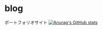 # blog
ポートフォリオサイト
[![Anurag's GitHub stats](https://github-readme-stats.vercel.app/apimirai1221=anuraghazra)](https://github.com/anuraghazra/github-readme-stats)
